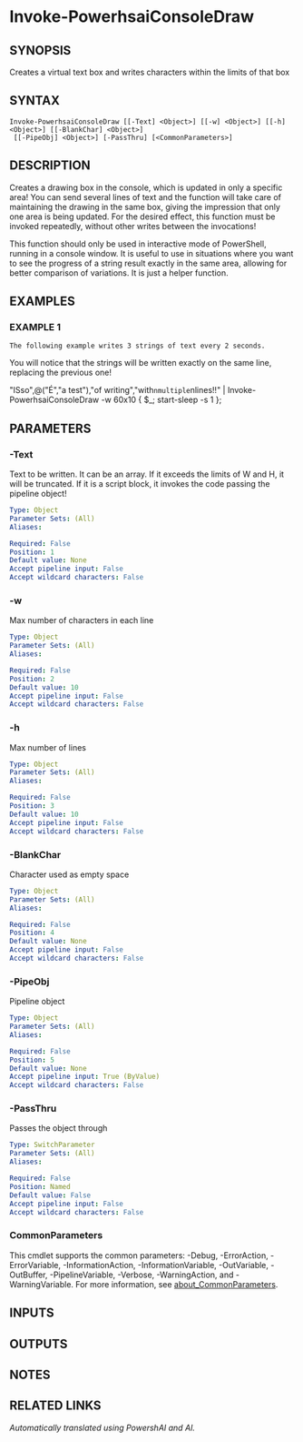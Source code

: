 ﻿---
external help file: powershai-help.xml
Module Name: powershai
online version:
schema: 2.0.0
---

# Invoke-PowerhsaiConsoleDraw

## SYNOPSIS
Creates a virtual text box and writes characters within the limits of that box

## SYNTAX

```
Invoke-PowerhsaiConsoleDraw [[-Text] <Object>] [[-w] <Object>] [[-h] <Object>] [[-BlankChar] <Object>]
 [[-PipeObj] <Object>] [-PassThru] [<CommonParameters>]
```

## DESCRIPTION
Creates a drawing box in the console, which is updated in only a specific area!
You can send several lines of text and the function will take care of maintaining the drawing in the same box, giving the impression that only one area is being updated.
For the desired effect, this function must be invoked repeatedly, without other writes between the invocations!

This function should only be used in interactive mode of PowerShell, running in a console window.
It is useful to use in situations where you want to see the progress of a string result exactly in the same area, allowing for better comparison of variations.
It is just a helper function.

## EXAMPLES

### EXAMPLE 1
```
The following example writes 3 strings of text every 2 seconds.
```

You will notice that the strings will be written exactly on the same line, replacing the previous one!

"ISso",@("É","a test"),"of writing","with`nmultiple`nlines!!" | Invoke-PowerhsaiConsoleDraw -w 60x10 {  $_; start-sleep -s 1 };

## PARAMETERS

### -Text
Text to be written.
It can be an array.
If it exceeds the limits of W and H, it will be truncated.
If it is a script block, it invokes the code passing the pipeline object!

```yaml
Type: Object
Parameter Sets: (All)
Aliases:

Required: False
Position: 1
Default value: None
Accept pipeline input: False
Accept wildcard characters: False
```

### -w
Max number of characters in each line

```yaml
Type: Object
Parameter Sets: (All)
Aliases:

Required: False
Position: 2
Default value: 10
Accept pipeline input: False
Accept wildcard characters: False
```

### -h
Max number of lines

```yaml
Type: Object
Parameter Sets: (All)
Aliases:

Required: False
Position: 3
Default value: 10
Accept pipeline input: False
Accept wildcard characters: False
```

### -BlankChar
Character used as empty space

```yaml
Type: Object
Parameter Sets: (All)
Aliases:

Required: False
Position: 4
Default value: None
Accept pipeline input: False
Accept wildcard characters: False
```

### -PipeObj
Pipeline object

```yaml
Type: Object
Parameter Sets: (All)
Aliases:

Required: False
Position: 5
Default value: None
Accept pipeline input: True (ByValue)
Accept wildcard characters: False
```

### -PassThru
Passes the object through

```yaml
Type: SwitchParameter
Parameter Sets: (All)
Aliases:

Required: False
Position: Named
Default value: False
Accept pipeline input: False
Accept wildcard characters: False
```

### CommonParameters
This cmdlet supports the common parameters: -Debug, -ErrorAction, -ErrorVariable, -InformationAction, -InformationVariable, -OutVariable, -OutBuffer, -PipelineVariable, -Verbose, -WarningAction, and -WarningVariable. For more information, see [about_CommonParameters](http://go.microsoft.com/fwlink/?LinkID=113216).

## INPUTS

## OUTPUTS

## NOTES

## RELATED LINKS



<!--PowershaiAiDocBlockStart-->
_Automatically translated using PowershAI and AI._
<!--PowershaiAiDocBlockEnd-->
